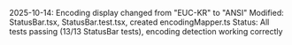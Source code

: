 2025-10-14: Encoding display changed from "EUC-KR" to "ANSI"
Modified: StatusBar.tsx, StatusBar.test.tsx, created encodingMapper.ts
Status: All tests passing (13/13 StatusBar tests), encoding detection working correctly
